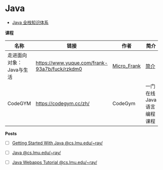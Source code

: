 # Java

-   [Java 全栈知识体系](https://pdai.tech/)

**课程**

| 名称                     | 链接                                            | 作者                                             | 简介                                                  |
| ------------------------ | ----------------------------------------------- | ------------------------------------------------ | ----------------------------------------------------- |
| 走进面向对象：Java与生活 | <https://www.yuque.com/frank-93a7b/fuck/rzkdm0> | [Micro_Frank](https://www.yuque.com/frank-93a7b) | [简介](https://www.yuque.com/frank-93a7b/fuck/fh6tg8) |
| CodeGYM                  | <https://codegym.cc/zh/>                        | CodeGym                                          | 一门在线 Java 语言编程课程                            |

**Posts**

-   [ ] [Getting Started With Java @cs.lmu.edu/~ray/](https://cs.lmu.edu/~ray/notes/javagettingstarted/)

-   [ ] [Java @cs.lmu.edu/~ray/](https://cs.lmu.edu/~ray/notes/introjava/)
-   [ ] [Java Webapps Tutorial @cs.lmu.edu/~ray/](https://cs.lmu.edu/~ray/notes/jw/)
